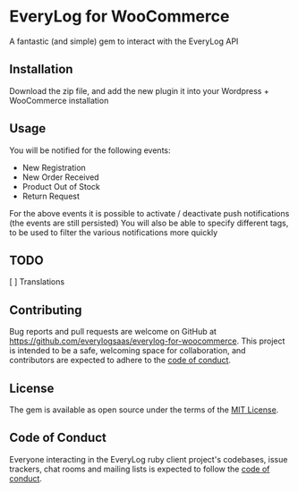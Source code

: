 # EveryLog for WooCommerce

A fantastic (and simple) gem to interact with the EveryLog API

## Installation

Download the zip file, and add the new plugin it into your Wordpress + WooCommerce installation

## Usage

You will be notified for the following events:
- New Registration
- New Order Received
- Product Out of Stock
- Return Request

For the above events it is possible to activate / deactivate push notifications (the events are still persisted)
You will also be able to specify different tags, to be used to filter the various notifications more quickly

## TODO

[ ] Translations

## Contributing

Bug reports and pull requests are welcome on GitHub at https://github.com/everylogsaas/everylog-for-woocommerce. This project is intended to be a safe, welcoming space for collaboration, and contributors are expected to adhere to the [code of conduct](https://github.com/everylogsaas/everylog-for-woocommerce/blob/master/CODE_OF_CONDUCT.md).

## License

The gem is available as open source under the terms of the [MIT License](https://opensource.org/licenses/MIT).

## Code of Conduct

Everyone interacting in the EveryLog ruby client project's codebases, issue trackers, chat rooms and mailing lists is expected to follow the [code of conduct](https://github.com/everylogsaas/everylog-for-woocommerce/blob/master/CODE_OF_CONDUCT.md).
